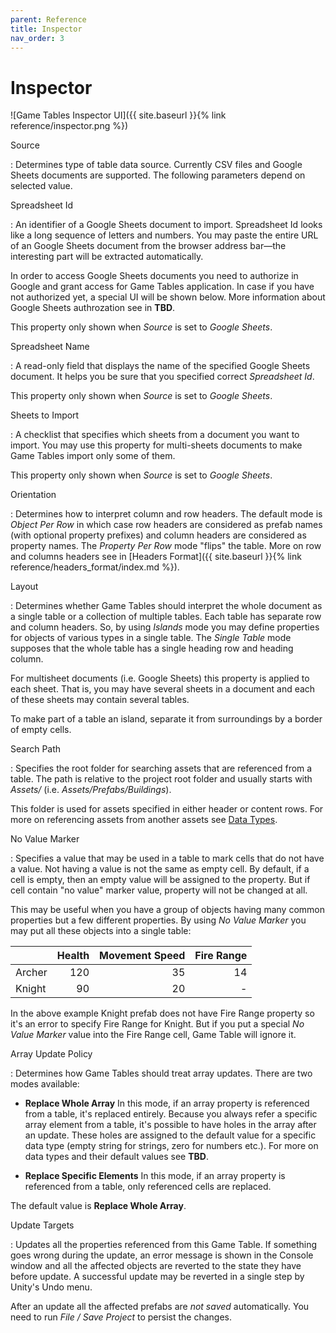 ```yaml
---
parent: Reference
title: Inspector
nav_order: 3
---
```

# Inspector
![Game Tables Inspector UI]({{ site.baseurl }}{% link reference/inspector.png %})

<a id="source"></a> Source

: Determines type of table data source. Currently CSV files and Google Sheets documents are supported. The following parameters depend on selected value.

<a id="spreadsheet-id"></a> Spreadsheet Id

: An identifier of a Google Sheets document to import. Spreadsheet Id looks like a long sequence of letters and numbers. You may paste the entire URL of an Google Sheets document from the browser address bar—the interesting part will be extracted automatically.

  In order to access Google Sheets documents you need to authorize in Google and grant access for Game Tables application. In case if you have not authorized yet, a special UI will be shown below. More information about Google Sheets authrozation see in **TBD**.

  This property only shown when *Source* is set to *Google Sheets*.

Spreadsheet Name

: A read-only field that displays the name of the specified Google Sheets document. It helps you be sure that you specified correct *Spreadsheet Id*.

  This property only shown when *Source* is set to *Google Sheets*.

Sheets to Import

: A checklist that specifies which sheets from a document you want to import. You may use this property for multi-sheets documents to make Game Tables import only some of them.

  This property only shown when *Source* is set to *Google Sheets*. 

Orientation

: Determines how to interpret column and row headers. The default mode is *Object Per Row* in which case row headers are considered as prefab names (with optional property prefixes) and column headers are considered as property names. The *Property Per Row* mode "flips" the table. More on row and columns headers see in [Headers Format]({{ site.baseurl }}{% link reference/headers_format/index.md %}).

Layout

: Determines whether Game Tables should interpret the whole document as a single table or a collection of multiple tables. Each table has separate row and column headers. So, by using *Islands* mode you may define properties for objects of various types in a single table. The *Single Table* mode supposes that the whole table has a single heading row and heading column.

  For multisheet documents (i.e. Google Sheets) this property is applied to each sheet. That is, you may have several sheets in a document and each of these sheets may contain several tables.

  To make part of a table an island, separate it from surroundings by a border of empty cells.

<a id="search-path"></a> Search Path

: Specifies the root folder for searching assets that are referenced from a table. The path is relative to the project root folder and usually starts with *Assets/* (i.e. *Assets/Prefabs/Buildings*).

  This folder is used for assets specified in either header or content rows. For more on referencing assets from another assets see [Data Types]().

No Value Marker

: Specifies a value that may be used in a table to mark cells that do not have a value. Not having a value is not the same as empty cell. By default, if a cell is empty, then an empty value will be assigned to the property. But if cell contain "no value" marker value, property will not be changed at all.

  This may be useful when you have a group of objects having many common properties but a few different properties. By using *No Value Marker* you may put all these objects into a single table:

  |          | Health | Movement Speed | Fire Range  |
  |:---------|-------:|---------------:|------------:|
  | Archer   | 120    | 35             | 14          |
  | Knight   | 90     | 20             | -           |

  In the above example Knight prefab does not have Fire Range property so it's an error to specify Fire Range for Knight. But if you put a special *No Value Marker* value into the Fire Range cell, Game Table will ignore it.

Array Update Policy

: Determines how Game Tables should treat array updates. There are two modes available:

  - **Replace Whole Array**
    In this mode, if an array property is referenced from a table, it's replaced entirely. Because you always refer a specific array element from a table, it's possible to have holes in the array after an update. These holes are assigned to the default value for a specific data type (empty string for strings, zero for numbers etc.). For more on data types and their default values see **TBD**.

  - **Replace Specific Elements**
    In this mode, if an array property is referenced from a table, only referenced cells are replaced.

  The default value is **Replace Whole Array**.

<a id="update-targets"></a> Update Targets

: Updates all the properties referenced from this Game Table. If something goes wrong during the update, an error message is shown in the Console window and all the affected objects are reverted to the state they have before update. A successful update may be reverted in a single step by Unity's Undo menu.

  After an update all the affected prefabs are *not saved* automatically. You need to run *File / Save Project* to persist the changes.
